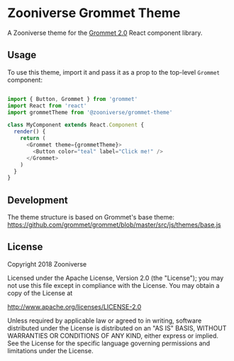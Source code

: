# Zooniverse Grommet Theme

A Zooniverse theme for the [Grommet 2.0](https://grommet.github.io/) React component library.

## Usage

To use this theme, import it and pass it as a prop to the top-level `Grommet` component:

```javascript

import { Button, Grommet } from 'grommet'
import React from 'react'
import grommetTheme from '@zooniverse/grommet-theme'

class MyComponent extends React.Component {
  render() {
    return (
      <Grommet theme={grommetTheme}>
        <Button color="teal" label="Click me!" />
      </Grommet>
    )
  }
}

```

## Development

The theme structure is based on Grommet's base theme: https://github.com/grommet/grommet/blob/master/src/js/themes/base.js

## License

Copyright 2018 Zooniverse

Licensed under the Apache License, Version 2.0 (the "License");
you may not use this file except in compliance with the License.
You may obtain a copy of the License at

http://www.apache.org/licenses/LICENSE-2.0

Unless required by applicable law or agreed to in writing, software
distributed under the License is distributed on an "AS IS" BASIS,
WITHOUT WARRANTIES OR CONDITIONS OF ANY KIND, either express or implied.
See the License for the specific language governing permissions and
limitations under the License.
